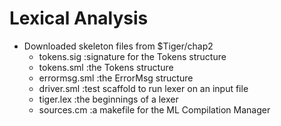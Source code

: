 # Lexical Analysis

* Downloaded skeleton files from $Tiger/chap2
  * tokens.sig :signature for the Tokens structure
  * tokens.sml :the Tokens structure
  * errormsg.sml :the ErrorMsg structure
  * driver.sml :test scaffold to run lexer on an input file
  * tiger.lex :the beginnings of a lexer
  * sources.cm :a makefile for the ML Compilation Manager
